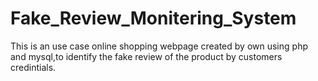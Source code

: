 # Fake_Review_Monitering_System
This is an use case online shopping webpage created by own using php and mysql,to identify the fake review of the product by customers credintials.
